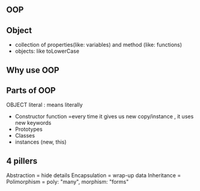 ## OOP

## Object
- collection of properties(like: variables) and method (like: functions)
- objects: like toLowerCase

## Why use OOP

## Parts of OOP
OBJECT literal : means literally

- Constructor function =every time it gives us new copy/instance ,  it uses new keywords
- Prototypes
- Classes
- instances (new,  this)

## 4 pillers
Abstraction = hide details
Encapsulation = wrap-up data
Inheritance = 
Polimorphism = poly: "many",  morphism: "forms"